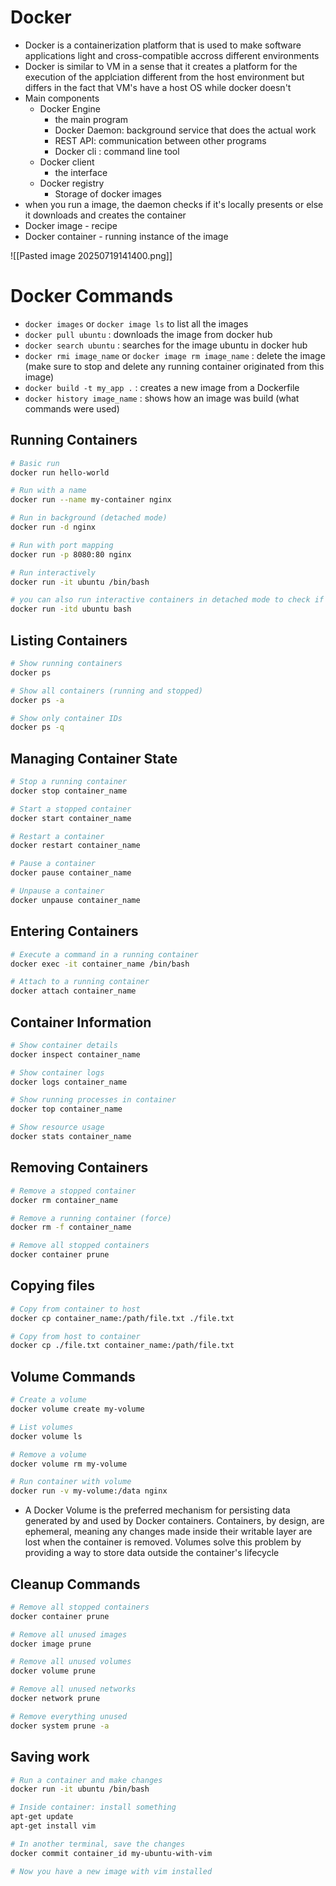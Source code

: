 
# Docker 

- Docker is a containerization platform that is used to make software applications light and cross-compatible accross different environments 
- Docker is similar to VM in a sense that it creates a platform for the execution of the applciation different from the host environment but differs in the fact that VM's have a host OS while docker doesn't 
- Main components
	- Docker Engine 
		- the main program
		- Docker Daemon: background service that does the actual work 
		- REST API: communication between other programs 
		- Docker cli : command line tool 
	- Docker client 
		- the interface
	- Docker registry 
		- Storage of docker images
- when you run a image, the daemon checks if it's locally presents or else it downloads and creates the container 
- Docker image - recipe 
- Docker container - running instance of the image 

![[Pasted image 20250719141400.png]]

# Docker Commands

- `docker images` or `docker image ls` to list all the images
- `docker pull ubuntu` : downloads the image from docker hub 
- `docker search ubuntu` : searches for the image ubuntu in docker hub
- `docker rmi image_name` or `docker image rm image_name` : delete the image (make sure to stop and delete any running container originated from this image)
- `docker build -t my_app .` : creates a new image from a Dockerfile
- `docker history image_name` : shows how an image was build (what commands were used)

## Running Containers 

```bash
# Basic run
docker run hello-world

# Run with a name
docker run --name my-container nginx

# Run in background (detached mode)
docker run -d nginx

# Run with port mapping
docker run -p 8080:80 nginx

# Run interactively
docker run -it ubuntu /bin/bash

# you can also run interactive containers in detached mode to check if they are running or not
docker run -itd ubuntu bash
```

## Listing Containers

```bash
# Show running containers
docker ps

# Show all containers (running and stopped)
docker ps -a

# Show only container IDs
docker ps -q
```

## Managing Container State

```bash
# Stop a running container
docker stop container_name

# Start a stopped container
docker start container_name

# Restart a container
docker restart container_name

# Pause a container
docker pause container_name

# Unpause a container
docker unpause container_name
```

## Entering Containers 

```bash
# Execute a command in a running container
docker exec -it container_name /bin/bash

# Attach to a running container
docker attach container_name
```

## Container Information 

```bash
# Show container details
docker inspect container_name

# Show container logs
docker logs container_name

# Show running processes in container
docker top container_name

# Show resource usage
docker stats container_name
```

## Removing Containers 

```bash
# Remove a stopped container
docker rm container_name

# Remove a running container (force)
docker rm -f container_name

# Remove all stopped containers
docker container prune
```

## Copying files

```bash
# Copy from container to host
docker cp container_name:/path/file.txt ./file.txt

# Copy from host to container
docker cp ./file.txt container_name:/path/file.txt

```

## Volume Commands

```bash
# Create a volume
docker volume create my-volume

# List volumes
docker volume ls

# Remove a volume
docker volume rm my-volume

# Run container with volume
docker run -v my-volume:/data nginx
```

- A Docker Volume is the preferred mechanism for persisting data generated by and used by Docker containers. Containers, by design, are ephemeral, meaning any changes made inside their writable layer are lost when the container is removed. Volumes solve this problem by providing a way to store data outside the container's lifecycle

## Cleanup Commands 

```bash
# Remove all stopped containers
docker container prune

# Remove all unused images
docker image prune

# Remove all unused volumes
docker volume prune

# Remove all unused networks
docker network prune

# Remove everything unused
docker system prune -a
```

## Saving work

```bash
# Run a container and make changes
docker run -it ubuntu /bin/bash

# Inside container: install something
apt-get update
apt-get install vim

# In another terminal, save the changes
docker commit container_id my-ubuntu-with-vim

# Now you have a new image with vim installed
```

